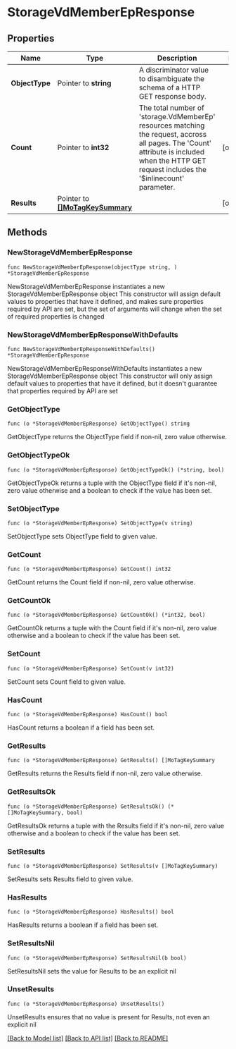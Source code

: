# StorageVdMemberEpResponse

## Properties

Name | Type | Description | Notes
------------ | ------------- | ------------- | -------------
**ObjectType** | Pointer to **string** | A discriminator value to disambiguate the schema of a HTTP GET response body. | 
**Count** | Pointer to **int32** | The total number of &#39;storage.VdMemberEp&#39; resources matching the request, accross all pages. The &#39;Count&#39; attribute is included when the HTTP GET request includes the &#39;$inlinecount&#39; parameter. | [optional] 
**Results** | Pointer to [**[]MoTagKeySummary**](mo.TagKeySummary.md) |  | [optional] 

## Methods

### NewStorageVdMemberEpResponse

`func NewStorageVdMemberEpResponse(objectType string, ) *StorageVdMemberEpResponse`

NewStorageVdMemberEpResponse instantiates a new StorageVdMemberEpResponse object
This constructor will assign default values to properties that have it defined,
and makes sure properties required by API are set, but the set of arguments
will change when the set of required properties is changed

### NewStorageVdMemberEpResponseWithDefaults

`func NewStorageVdMemberEpResponseWithDefaults() *StorageVdMemberEpResponse`

NewStorageVdMemberEpResponseWithDefaults instantiates a new StorageVdMemberEpResponse object
This constructor will only assign default values to properties that have it defined,
but it doesn't guarantee that properties required by API are set

### GetObjectType

`func (o *StorageVdMemberEpResponse) GetObjectType() string`

GetObjectType returns the ObjectType field if non-nil, zero value otherwise.

### GetObjectTypeOk

`func (o *StorageVdMemberEpResponse) GetObjectTypeOk() (*string, bool)`

GetObjectTypeOk returns a tuple with the ObjectType field if it's non-nil, zero value otherwise
and a boolean to check if the value has been set.

### SetObjectType

`func (o *StorageVdMemberEpResponse) SetObjectType(v string)`

SetObjectType sets ObjectType field to given value.


### GetCount

`func (o *StorageVdMemberEpResponse) GetCount() int32`

GetCount returns the Count field if non-nil, zero value otherwise.

### GetCountOk

`func (o *StorageVdMemberEpResponse) GetCountOk() (*int32, bool)`

GetCountOk returns a tuple with the Count field if it's non-nil, zero value otherwise
and a boolean to check if the value has been set.

### SetCount

`func (o *StorageVdMemberEpResponse) SetCount(v int32)`

SetCount sets Count field to given value.

### HasCount

`func (o *StorageVdMemberEpResponse) HasCount() bool`

HasCount returns a boolean if a field has been set.

### GetResults

`func (o *StorageVdMemberEpResponse) GetResults() []MoTagKeySummary`

GetResults returns the Results field if non-nil, zero value otherwise.

### GetResultsOk

`func (o *StorageVdMemberEpResponse) GetResultsOk() (*[]MoTagKeySummary, bool)`

GetResultsOk returns a tuple with the Results field if it's non-nil, zero value otherwise
and a boolean to check if the value has been set.

### SetResults

`func (o *StorageVdMemberEpResponse) SetResults(v []MoTagKeySummary)`

SetResults sets Results field to given value.

### HasResults

`func (o *StorageVdMemberEpResponse) HasResults() bool`

HasResults returns a boolean if a field has been set.

### SetResultsNil

`func (o *StorageVdMemberEpResponse) SetResultsNil(b bool)`

 SetResultsNil sets the value for Results to be an explicit nil

### UnsetResults
`func (o *StorageVdMemberEpResponse) UnsetResults()`

UnsetResults ensures that no value is present for Results, not even an explicit nil

[[Back to Model list]](../README.md#documentation-for-models) [[Back to API list]](../README.md#documentation-for-api-endpoints) [[Back to README]](../README.md)


